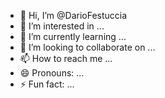 - 👋 Hi, I’m @DarioFestuccia
- 👀 I’m interested in ...
- 🌱 I’m currently learning ...
- 💞️ I’m looking to collaborate on ...
- 📫 How to reach me ...
- 😄 Pronouns: ...
- ⚡ Fun fact: ...

<!---
DarioFestuccia/DarioFestuccia is a ✨ special ✨ repository because its `README.md` (this file) appears on your GitHub profile.
You can click the Preview link to take a look at your changes.
--->
